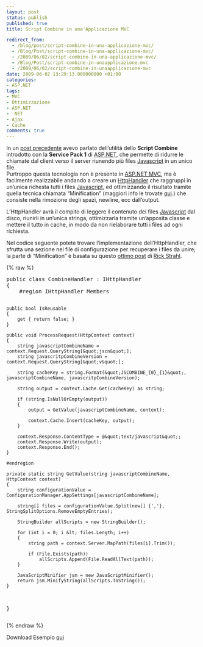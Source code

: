 ```yaml
---
layout: post
status: publish
published: true
title: Script Combine in una'Applicazione MVC

redirect_from: 
  - /blog/post/script-combine-in-una-applicazione-mvc/
  - /Blog/Post/script-combine-in-una-applicazione-mvc/
  - /2009/06/02/script-combine-in-una-applicazione-mvc/
  - /Blog/Post/script-combine-in-unaapplicazione-mvc
  - /2009/06/02/script-combine-in-unaapplicazione-mvc
date: 2009-06-02 13:29:13.000000000 +01:00
categories:
- ASP.NET
tags:
- MVC
- Ottimizzazione
- ASP.NET
- .NET
- Ajax
- Cache
comments: true
---
```

<p>In un <a target="_blank" href="http://imperugo.tostring.it/Blog/Post/ASP-Combine">post precedente</a> avevo parlato dell&rsquo;utilit&agrave; dello <strong>Script Combine</strong> introdotto con la <strong>Service Pack 1</strong> di <a rel="nofollow" target="_blank" href="http://www.asp.net">ASP.NET</a>, che permette di ridurre le chiamate dal client verso il server riunendo pi&ugrave; files <a rel="nofollow" target="_blank" href="http://en.wikipedia.org/wiki/Javascript_">Javascript</a><strong> </strong>in un unico file. <br />
Purtroppo questa tecnologia non &egrave; presente in <a rel="nofollow" target="_blank" href="http://www.asp.net/mvc">ASP.NET MVC</a>, ma &egrave; facilmente realizzabile andando a creare un <a rel="nofollow" target="_blank" href="http://msdn.microsoft.com/en-us/library/5c67a8bd%28VS.71%29.aspx">HttpHandler</a> che raggruppi in un&rsquo;unica richesta tutti i files <a rel="nofollow" target="_blank" href="http://en.wikipedia.org/wiki/Javascript_">Javascript</a>, ed ottimizzando il risultato tramite quella tecnica chiamata &ldquo;Minification&rdquo; (maggiori info le trovate <a target="_blank" href="http://blogs.ugidotnet.org/marcom/archive/2009/06/01/quotminificarequot-i-javascript.aspx">qui</a>.) che consiste nella rimozione degli spazi, newline, ecc dall&rsquo;output.</p>
<p>L&rsquo;HttpHandler avr&agrave; il compito di leggere il contenuto dei files <a rel="nofollow" target="_blank" href="http://en.wikipedia.org/wiki/Javascript_">Javascript</a> dal disco, riunirli in un&rsquo;unica stringa, ottimizzarla tramite un&rsquo;apposita classe e mettere il tutto in cache, in modo da non rielaborare tutti i files ad ogni richiesta.</p>
<p>Nel codice seguente potete trovare l&rsquo;implementazione dell&rsquo;HttpHandler, che sfrutta una sezione nel file di configurazione per recuperare i files da unire; la parte di &ldquo;Minification&rdquo; &egrave; basata su questo <a rel="nofollow" target="_blank" href="http://www.west-wind.com/Weblog/posts/196267.aspx">ottimo post</a> di <a rel="nofollow" target="_blank" href="http://www.west-wind.com/Weblog/default.aspx">Rick Strahl</a>.</p>
{% raw %}<pre class="brush: csharp; ruler: true;">
public class CombineHandler : IHttpHandler
{
    #region IHttpHandler Members

    public bool IsReusable
    {
        get { return false; }
    }

    public void ProcessRequest(HttpContext context)
    {
        string javascriptCombineName = context.Request.QueryString[&quot;jscn&quot;];
        string javascritpCombineVersion = context.Request.QueryString[&quot;v&quot;];

        string cacheKey = string.Format(&quot;JSCOMBINE_{0}_{1}&quot;, javascriptCombineName, javascritpCombineVersion);

        string output = context.Cache.Get(cacheKey) as string;

        if (string.IsNullOrEmpty(output))
        {
            output = GetValue(javascriptCombineName, context);

            context.Cache.Insert(cacheKey, output);
        }

        context.Response.ContentType = @&quot;text/javascript&quot;;
        context.Response.Write(output);
        context.Response.End();
    }

    #endregion

    private static string GetValue(string javascriptCombineName, HttpContext context)
    {
        string configurationValue = ConfigurationManager.AppSettings[javascriptCombineName];

        string[] files = configurationValue.Split(new[] {','}, StringSplitOptions.RemoveEmptyEntries);

        StringBuilder allScripts = new StringBuilder();

        for (int i = 0; i &lt; files.Length; i++)
        {
            string path = context.Server.MapPath(files[i].Trim());

            if (File.Exists(path))
                allScripts.Append(File.ReadAllText(path));
        }

        JavaScriptMinifier jsm = new JavaScriptMinifier();
        return jsm.MinifyString(allScripts.ToString());
    }
}</pre>{% endraw %}
<div id="scid:fb3a1972-4489-4e52-abe7-25a00bb07fdf:c8174e7e-362c-439e-aaa7-629b7c6a47b6" class="wlWriterEditableSmartContent" style="padding-bottom: 0px; margin: 0px; padding-left: 0px; padding-right: 0px; display: inline; float: none; padding-top: 0px">
<p>Download Esempio <a target="_blank" href="http://imperugo.tostring.it/Content/Uploaded/image/ScriptCombineMVC.rar">qui</a></p>
</div>
